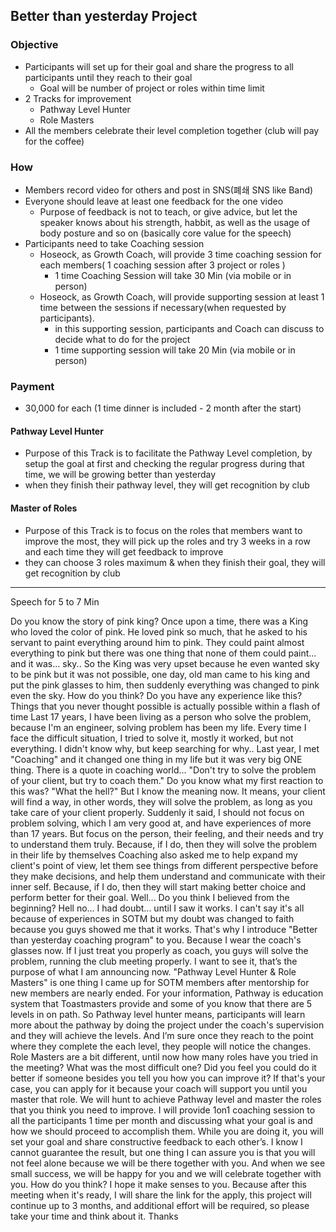 ## Better than yesterday Project

### Objective
* Participants will set up for their goal and share the progress to all participants until they reach to their goal
  * Goal will be number of project or roles within time limit 
* 2 Tracks for improvement
  * Pathway Level Hunter
  * Role Masters
* All the members celebrate their level completion together (club will pay for the coffee)

### How 
* Members record video for others and post in SNS(폐쇄 SNS like Band)
* Everyone should leave at least one feedback for the one video
  * Purpose of feedback is not to teach, or give advice, but let the speaker knows about his strength, habbit, as well as the usage of body posture and so on (basically core value for the speech)  
* Participants need to take Coaching session
  * Hoseock, as Growth Coach, will provide 3 time coaching session for each members( 1 coaching session after 3 project or roles )
    * 1 time Coaching Session will take 30 Min (via mobile or in person)
  * Hoseock, as Growth Coach, will provide supporting session at least 1 time between the sessions if necessary(when requested by participants).
    * in this supporting session, participants and Coach can discuss to decide what to do for the project
    * 1 time supporting session will take 20 Min (via mobile or in person) 

### Payment
 * 30,000 for each (1 time dinner is included - 2 month after the start)

#### Pathway Level Hunter
* Purpose of this Track is to facilitate the Pathway Level completion, by setup the goal at first and checking the regular progress during that time, we will be growing better than yesterday
* when they finish their pathway level, they will get recognition by club 


#### Master of Roles
* Purpose of this Track is to focus on the roles that members want to improve the most, they will pick up the roles and try 3 weeks in a row and each time they will get feedback to improve
* they can choose 3 roles maximum & when they finish their goal, they will get recognition by club 


----

Speech for 5 to 7 Min

Do you know the story of pink king? Once upon a time, there was a King who loved the color of pink. He loved pink so much, that he asked to his servant to paint everything around him to pink. 
They could paint almost everything to pink but there was one thing that none of them could paint... and it was... sky.. 
So the King was very upset because he even wanted sky to be pink but it was not possible, one day, old man came to his king and put the pink glasses to him, then suddenly everything was changed to pink even the sky.
How do you think? Do you have any experience like this? Things that you never thought possible is actually possible within a flash of time
Last 17 years, I have been living as a person who solve the problem, because I'm an engineer, solving problem has been my life. Every time I face the difficult situation, I tried to solve it, mostly it worked, but not everything.
I didn't know why, but keep searching for why..
Last year, I met "Coaching" and it changed one thing in my life but it was very big ONE thing. 
There is a quote in coaching world... "Don't try to solve the problem of your client, but try to coach them." Do you know what my first reaction to this was? "What the hell?" But I know the meaning now. It means, your client will find a way, in other words, they will solve the problem, as long as you take care of your client properly.
Suddenly it said, I should not focus on problem solving, which I am very good at, and have experiences of more than 17 years. But focus on the person, their feeling, and their needs and try to understand them truly. Because, if I do, then they will solve the problem in their life by themselves
Coaching also asked me to help expand my client's point of view, let them see things from different perspective before they make decisions, and help them understand and communicate with their inner self. Because, if I do, then they will start making better choice and perform better for their goal.
Well... Do you think I believed from the beginning? Hell no… I had doubt... until I saw it works.
I can't say it's all because of experiences in SOTM but my doubt was changed to faith because you guys showed me that it works.
That's why I introduce "Better than yesterday coaching program" to you. Because I wear the coach's glasses now. If I just treat you properly as coach, you guys will solve the problem, running the club meeting properly. I want to see it, that’s the purpose of what I am announcing now.
"Pathway Level Hunter & Role Masters" is one thing I came up for SOTM members after mentorship for new members are nearly ended.
For your information, Pathway is education system that Toastmasters provide and some of you know that there are 5 levels in on path. So Pathway level hunter means, participants will learn more about the pathway by doing the project under the coach's supervision and they will achieve the levels. And I’m sure once they reach to the point where they complete the each level, they people will notice the changes.
Role Masters are a bit different, until now how many roles have you tried in the meeting? What was the most difficult one? Did you feel you could do it better if someone besides you tell you how you can improve it? If that's your case, you can apply for it because your coach will support you until you master that role.
We will hunt to achieve Pathway level and master the roles that you think you need to improve.
I will provide 1on1 coaching session to all the participants 1 time per month and discussing what your goal is and how we should proceed to accomplish them.
While you are doing it, you will set your goal and share constructive feedback to each other’s.
I know I cannot guarantee the result, but one thing I can assure you is that you will not feel alone because we will be there together with you.
And when we see small success, we will be happy for you and we will celebrate together with you.
How do you think? I hope it make senses to you. Because after this meeting when it's ready, I will share the link for the apply, this project will continue up to 3 months, and additional effort will be required, so please take your time and think about it.
Thanks








